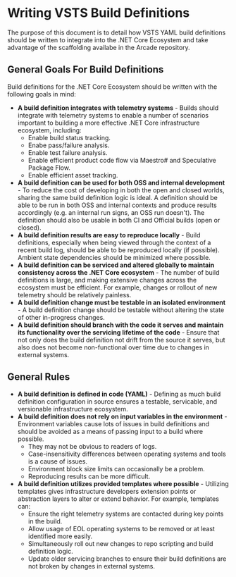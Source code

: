 # Writing VSTS Build Definitions
The purpose of this document is to detail how VSTS YAML build definitions should be written to integrate into the .NET Core Ecosystem and take advantage of the scaffolding availabe in the Arcade repository.

## General Goals For Build Definitions
Build definitions for the .NET Core Ecosystem should be written with the following goals in mind:
- **A build definition integrates with telemetry systems** - Builds should integrate with telemetry systems to enable a number of scenarios important to building a more effective .NET Core infrastructure ecosystem, including:
  - Enable build status tracking.
  - Enabe pass/failure analysis.
  - Enable test failure analysis.
  - Enable efficient product code flow via Maestro# and Speculative Package Flow.
  - Enable efficient asset tracking.
- **A build definition can be used for both OSS and internal development** - To reduce the cost of developing in both the open and closed worlds, sharing the same build definition logic is ideal.  A definition should be able to be run in both OSS and internal contexts and produce results accordingly (e.g. an internal run signs, an OSS run doesn't).  The definition should also be usable in both CI and Official builds (open or closed).
- **A build definition results are easy to reproduce locally** - Build definitions, especially when being viewed through the context of a recent build log, should be able to be reproduced locally (if possible).  Ambient state dependencies should be minimized where possible.
- **A build definition can be serviced and altered globally to maintain consistency across the .NET Core ecosystem** - The number of build definitions is large, and making extensive changes across the ecosystem must be efficient.  For example, changes or rollout of new telemetry should be relatively painless.
- **A build definition change must be testable in an isolated environment** - A build definition change should be testable without altering the state of other in-progress changes.
- **A build definition should branch with the code it serves and maintain its functionality over the servicing lifetime of the code** - Ensure that not only does the build definition not drift from the source it serves, but also does not become non-functional over time due to changes in external systems.

## General Rules
- **A build definition is defined in code (YAML)** - Defining as much build definition configuration in source ensures a testable, servicable, and versionable infrastructure ecosystem.
- **A build definition does not rely on input variables in the environment** - Environment variables cause lots of issues in build definitions and should be avoided as a means of passing input to a build where possible.
  - They may not be obvious to readers of logs.
  - Case-insensitivity differences between operating systems and tools is a cause of issues.
  - Environment block size limits can occasionally be a problem.
  - Reproducing results can be more difficult.
- **A build definition utilizes provided templates where possible** - Utilizing templates gives infrastructure developers extension points or abstraction layers to alter or extend behavior.  For example, templates can:
  - Ensure the right telemetry systems are contacted during key points in the build.
  - Allow usage of EOL operating systems to be removed or at least identified more easily.
  - Simultaneously roll out new changes to repo scripting and build definition logic.
  - Update older servicing branches to ensure their build definitions are not broken by changes in external systems.